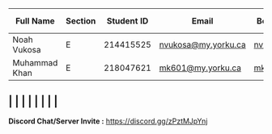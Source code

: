 | Full Name |Section | Student ID | Email | Best Way to Contact | Discord Username
|-----------|--------|------------|-------|---------------------|------------------
| Noah Vukosa | E | 214415525 |nvukosa@my.yorku.ca | nvukosa@my.yorku.ca | noahv5127
| Muhammad Khan | E | 218047621 | mk601@my.yorku.ca | mk601@my.yorku.ca | moon601.
| 
|
|
|
| 
|
| 
|
---


**Discord Chat/Server Invite :** https://discord.gg/zPztMJpYnj
